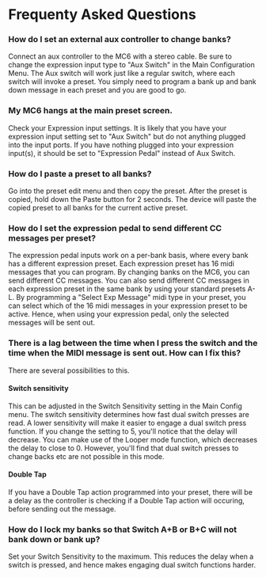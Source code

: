 # Frequenty Asked Questions

### How do I set an external aux controller to change banks?
Connect an aux controller to the MC6 with a stereo cable. Be sure to change the expression input type to "Aux Switch" in the Main Configuration Menu. The Aux switch will work just like a regular switch, where each switch will invoke a preset. You simply need to program a bank up and bank down message in each preset and you are good to go.

### My MC6 hangs at the main preset screen.
Check your Expression input settings. It is likely that you have your expression input setting set to "Aux Switch" but do not anything plugged into the input ports. If you have nothing plugged into your expression input(s), it should be set to "Expression Pedal" instead of Aux Switch. 

### How do I paste a preset to all banks?
Go into the preset edit menu and then copy the preset. After the preset is copied, hold down the Paste button for 2 seconds. The device will paste the copied preset to all banks for the current active preset.

### How do I set the expression pedal to send different CC messages per preset?
The expression pedal inputs work on a per-bank basis, where every bank has a different expression preset. Each expression preset has 16 midi messages that you can program. By changing banks on the MC6, you can send different CC messages. You can also send different CC messages in each expression preset in the same bank by using your standard presets A-L. By programming a "Select Exp Message" midi type in your preset, you can select which of the 16 midi messages in your expression preset to be active. Hence, when using your expression pedal, only the selected messages will be sent out.

### There is a lag between the time when I press the switch and the time when the MIDI message is sent out. How can I fix this?
There are several possibilities to this.

#### Switch sensitivity
This can be adjusted in the Switch Sensitivity setting in the Main Config menu. The switch sensitivity determines how fast dual switch presses are read. A lower sensitivity will make it easier to engage a dual switch press function. If you change the setting to 5, you'll notice that the delay will decrease. You can make use of the Looper mode function, which decreases the delay to close to 0. However, you'll find that dual switch presses to change backs etc are not possible in this mode.

#### Double Tap
If you have a Double Tap action programmed into your preset, there will be a delay as the controller is checking if a Double Tap action will occuring, before sending out the message.

### How do I lock my banks so that Switch A+B or B+C will not bank down or bank up?
Set your Switch Sensitivity to the maximum. This reduces the delay when a switch is pressed, and hence makes engaging dual switch functions harder.